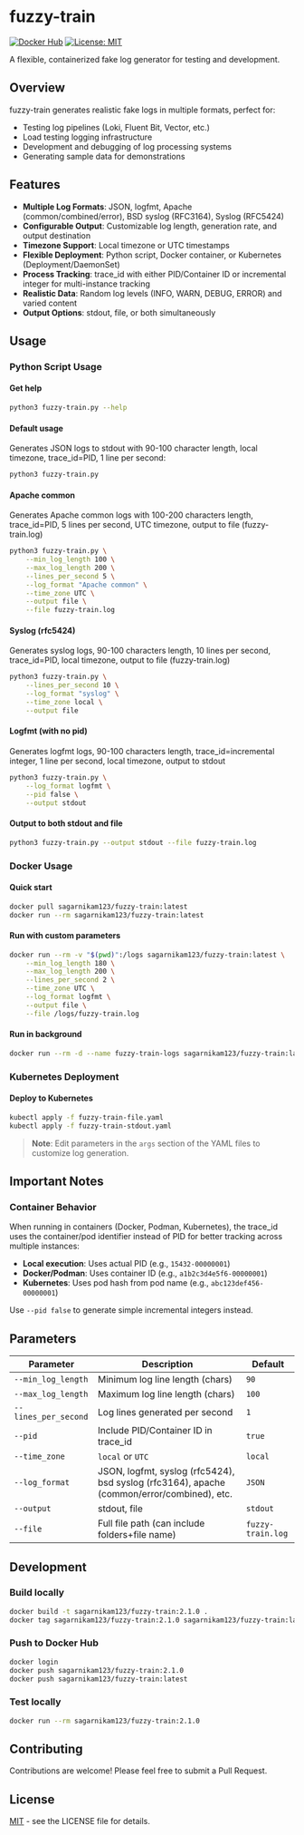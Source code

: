 # fuzzy-train

[![Docker Hub](https://img.shields.io/docker/pulls/sagarnikam123/fuzzy-train)](https://hub.docker.com/r/sagarnikam123/fuzzy-train)
[![License: MIT](https://img.shields.io/badge/License-MIT-yellow.svg)](https://opensource.org/licenses/MIT)

A flexible, containerized fake log generator for testing and development.

## Overview

fuzzy-train generates realistic fake logs in multiple formats, perfect for:
- Testing log pipelines (Loki, Fluent Bit, Vector, etc.)
- Load testing logging infrastructure
- Development and debugging of log processing systems
- Generating sample data for demonstrations

## Features

- **Multiple Log Formats**: JSON, logfmt, Apache (common/combined/error), BSD syslog (RFC3164), Syslog (RFC5424)
- **Configurable Output**: Customizable log length, generation rate, and output destination
- **Timezone Support**: Local timezone or UTC timestamps
- **Flexible Deployment**: Python script, Docker container, or Kubernetes (Deployment/DaemonSet)
- **Process Tracking**: trace_id with either PID/Container ID or incremental integer for multi-instance tracking
- **Realistic Data**: Random log levels (INFO, WARN, DEBUG, ERROR) and varied content
- **Output Options**: stdout, file, or both simultaneously

## Usage

### Python Script Usage

#### Get help
```bash
python3 fuzzy-train.py --help
```

#### Default usage
Generates JSON logs to stdout with 90-100 character length, local timezone, trace_id=PID, 1 line per second:
```bash
python3 fuzzy-train.py
```

#### Apache common
Generates Apache common logs with 100-200 characters length, trace_id=PID, 5 lines per second, UTC timezone, output to file (fuzzy-train.log)
```bash
python3 fuzzy-train.py \
    --min_log_length 100 \
    --max_log_length 200 \
    --lines_per_second 5 \
    --log_format "Apache common" \
    --time_zone UTC \
    --output file \
    --file fuzzy-train.log
```

#### Syslog (rfc5424)
Generates syslog logs, 90-100 characters length, 10 lines per second, trace_id=PID, local timezone, output to file (fuzzy-train.log)
```bash
python3 fuzzy-train.py \
    --lines_per_second 10 \
    --log_format "syslog" \
    --time_zone local \
    --output file
```

#### Logfmt (with no pid)
Generates logfmt logs, 90-100 characters length, trace_id=incremental integer, 1 line per second, local timezone, output to stdout
```bash
python3 fuzzy-train.py \
    --log_format logfmt \
    --pid false \
    --output stdout
```

#### Output to both stdout and file
```bash
python3 fuzzy-train.py --output stdout --file fuzzy-train.log
```

### Docker Usage

#### Quick start
```bash
docker pull sagarnikam123/fuzzy-train:latest
docker run --rm sagarnikam123/fuzzy-train:latest
```

#### Run with custom parameters
```bash
docker run --rm -v "$(pwd)":/logs sagarnikam123/fuzzy-train:latest \
    --min_log_length 180 \
    --max_log_length 200 \
    --lines_per_second 2 \
    --time_zone UTC \
    --log_format logfmt \
    --output file \
    --file /logs/fuzzy-train.log
```

#### Run in background
```bash
docker run --rm -d --name fuzzy-train-logs sagarnikam123/fuzzy-train:latest
```

### Kubernetes Deployment

#### Deploy to Kubernetes
```bash
kubectl apply -f fuzzy-train-file.yaml
kubectl apply -f fuzzy-train-stdout.yaml
```

> **Note**: Edit parameters in the `args` section of the YAML files to customize log generation.

## Important Notes

### Container Behavior
When running in containers (Docker, Podman, Kubernetes), the trace_id uses the container/pod identifier instead of PID for better tracking across multiple instances:
- **Local execution**: Uses actual PID (e.g., `15432-00000001`)
- **Docker/Podman**: Uses container ID (e.g., `a1b2c3d4e5f6-00000001`)
- **Kubernetes**: Uses pod hash from pod name (e.g., `abc123def456-00000001`)

Use `--pid false` to generate simple incremental integers instead.

## Parameters
| Parameter            | Description                                    | Default     |
|----------------------|------------------------------------------------|-------------|
| `--min_log_length`   | Minimum log line length (chars)                | `90`        |
| `--max_log_length`   | Maximum log line length (chars)                | `100`       |
| `--lines_per_second` | Log lines generated per second                 | `1`         |
| `--pid`              | Include PID/Container ID in trace_id | `true`      |
| `--time_zone`        | `local` or `UTC`                               | `local`     |
| `--log_format`       | JSON, logfmt, syslog (rfc5424), bsd syslog (rfc3164), apache (common/error/combined), etc.             | `JSON`      |
| `--output`           | stdout, file                                   | `stdout`    |
| `--file`             | Full file path (can include folders+file name) | `fuzzy-train.log`  |

## Development

### Build locally
```bash
docker build -t sagarnikam123/fuzzy-train:2.1.0 .
docker tag sagarnikam123/fuzzy-train:2.1.0 sagarnikam123/fuzzy-train:latest
```

### Push to Docker Hub
```bash
docker login
docker push sagarnikam123/fuzzy-train:2.1.0
docker push sagarnikam123/fuzzy-train:latest
```

### Test locally
```bash
docker run --rm sagarnikam123/fuzzy-train:2.1.0
```

## Contributing

Contributions are welcome! Please feel free to submit a Pull Request.

## License

[MIT](LICENSE) - see the LICENSE file for details.
